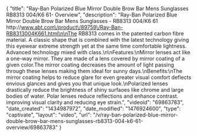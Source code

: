 {
    "title": "Ray-Ban Polarized Blue Mirror Double Brow Bar Mens Sunglasses RB8313 004\/K6 61- Overview",
    "description": "Ray-Ban Polarized Blue Mirror Double Brow Bar Mens Sunglasses - RB8313 004\/K6 61 http:\/\/www.abt.com\/product\/89759\/Ray-Ban-RB8313004K661.html\n\nThe RB8313 comes in the patented carbon fibre material. A classic shape that is combined with the latest technology giving this eyewear extreme strength yet at the same time comfortable lightness. Advanced technology mixed with class.\n\nFeatures:\nMirror lenses act like a one-way mirror. They are made of a lens covered by mirror coating of a given color.The mirror coating decreases the amount of light passing through these lenses making them ideal for sunny days.\nBenefits:\nThe mirror coating helps to reduce glare for even greater visual comfort deflects envious glances and gives you that unique look.\nPolarized lenses drastically reduce the brightness of shiny surfaoes like chrome and large bodies of water. Polar lenses reduce reflections and enhance contrast. improving visual clarity and reducing eye strain.",
    "videoid": "69863783",
    "date_created": "1434987972",
    "date_modified": "1476924600",
    "type": "captivate",
    "layout": "video",
    "url": "\/v\/ray-ban-polarized-blue-mirror-double-brow-bar-mens-sunglasses-rb8313-004-k6-61-overview\/69863783"
}